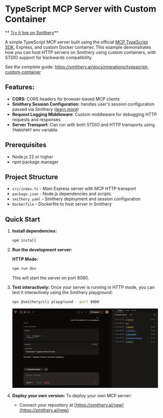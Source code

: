 # TypeScript MCP Server with Custom Container

** [Try it live on Smithery](https://smithery.ai/server/@smithery-ai/cookbook-ts-custom-container)**

A simple TypeScript MCP server built using the official [MCP TypeScript SDK](https://github.com/modelcontextprotocol/typescript-sdk), Express, and custom Docker container. This example demonstrates how you can host HTTP servers on Smithery using custom containers, with STDIO support for backwards compatibility.

See the complete guide: https://smithery.ai/docs/migrations/typescript-custom-container

## Features:

- **CORS**: CORS headers for browser-based MCP clients
- **Smithery Session Configuration**: handles user's session configuration passed via Smithery ([learn more](https://smithery.ai/docs/build/session-config))
- **Request Logging Middleware**: Custom middleware for debugging HTTP requests and responses
- **Server Transport**: Can run with both STDIO and HTTP transports using `TRANSPORT` env variable

## Prerequisites

- Node.js 22 or higher
- npm package manager

## Project Structure

- `src/index.ts` - Main Express server with MCP HTTP transport
- `package.json` - Node.js dependencies and scripts
- `smithery.yaml` - Smithery deployment and session configuration
- `Dockerfile` - Dockerfile to host server in Smithery

## Quick Start

1. **Install dependencies:**
   ```bash
   npm install
   ```

2. **Run the development server:**

   **HTTP Mode:**
   ```bash
   npm run dev
   ```
   This will start the server on port 8080.

3. **Test interactively:**
   Once your server is running in HTTP mode, you can test it interactively using the Smithery playground:
   ```bash
   npx @smithery/cli playground --port 8080
   ```

   <img src="../../../../public/smithery_playground.png" alt="Smithery Playground" width="800">

4. **Deploy your own version:**
   To deploy your own MCP server:
   - Connect your repository at [https://smithery.ai/new](https://smithery.ai/new)